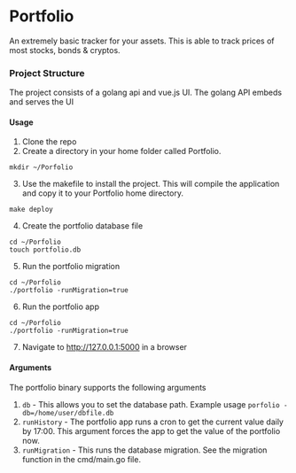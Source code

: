 # Portfolio

An extremely basic tracker for your assets. This is able to track prices of most stocks, bonds & cryptos.

### Project Structure
The project consists of a golang api and vue.js UI. The golang API embeds and serves the UI


#### Usage
1. Clone the repo
2. Create a directory in your home folder called Portfolio. 
```shell
mkdir ~/Porfolio
```
3. Use the makefile to install the project. This will compile the application and copy it to your
Portfolio home directory.
```shell
make deploy
```
4. Create the portfolio database file
```shell
cd ~/Porfolio 
touch portfolio.db
```
5. Run the portfolio migration
```shell
cd ~/Porfolio 
./portfolio -runMigration=true
```
6. Run the portfolio app
```shell
cd ~/Porfolio 
./portfolio -runMigration=true
```
7. Navigate to http://127.0.0.1:5000 in a browser


#### Arguments
The portfolio binary supports the following arguments
1. `db` - This allows you to set the database path. Example usage `porfolio -db=/home/user/dbfile.db`
2. `runHistory` - The portfolio app runs a cron to get the current value daily by 17:00. This argument forces the app to get the value of the portfolio now.
3. `runMigration` - This runs the database migration. See the migration function in the cmd/main.go file.
